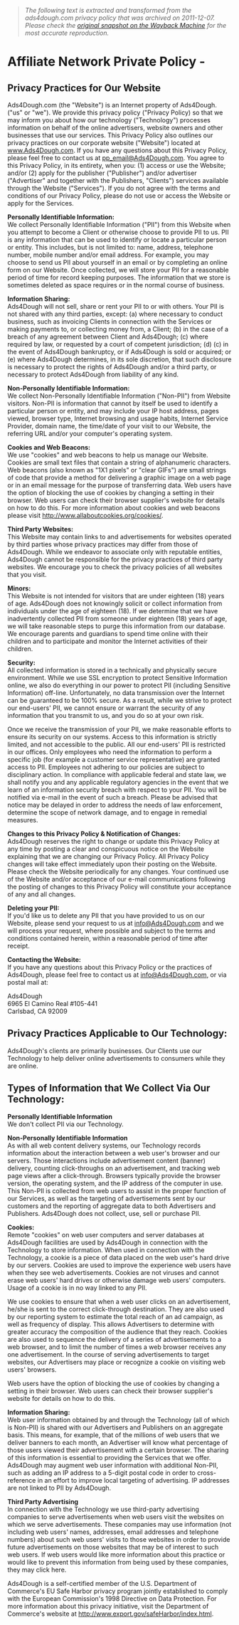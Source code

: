 > *The following text is extracted and transformed from the ads4dough.com privacy policy that was archived on 2011-12-07. Please check the [original snapshot on the Wayback Machine](https://web.archive.org/web/20111207083641id_/http%3A//www.ads4dough.com/privacypolicy) for the most accurate reproduction.*

# Affiliate Network Private Policy -

## Privacy Practices for Our Website

Ads4Dough.com (the "Website") is an Internet property of Ads4Dough.("us" or "we"). We provide this privacy policy ("Privacy Policy) so that we may inform you about how our technology ("Technology") processes information on behalf of the online advertisers, website owners and other businesses that use our services. This Privacy Policy also outlines our privacy practices on our corporate website ("Website") located at www.Ads4Dough.com. If you have any questions about this Privacy Policy, please feel free to contact us at pp_email@Ads4Dough.com. You agree to this Privacy Policy, in its entirety, when you: (1) access or use the Website; and/or (2) apply for the publisher ("Publisher") and/or advertiser ("Advertiser" and together with the Publishers, "Clients") services available through the Website ("Services"). If you do not agree with the terms and conditions of our Privacy Policy, please do not use or access the Website or apply for the Services.

**Personally Identifiable Information:**  
We collect Personally Identifiable Information ("PII") from this Website when you attempt to become a Client or otherwise choose to provide PII to us. PII is any information that can be used to identify or locate a particular person or entity. This includes, but is not limited to: name, address, telephone number, mobile number and/or email address. For example, you may choose to send us PII about yourself in an email or by completing an online form on our Website. Once collected, we will store your PII for a reasonable period of time for record keeping purposes. The information that we store is sometimes deleted as space requires or in the normal course of business.

**Information Sharing:**  
Ads4Dough will not sell, share or rent your PII to or with others. Your PII is not shared with any third parties, except: (a) where necessary to conduct business, such as invoicing Clients in connection with the Services or making payments to, or collecting money from, a Client; (b) in the case of a breach of any agreement between Client and Ads4Dough; (c) where required by law, or requested by a court of competent jurisdiction; (d) (c) in the event of Ads4Dough bankruptcy, or if Ads4Dough is sold or acquired; or (e) where Ads4Dough determines, in its sole discretion, that such disclosure is necessary to protect the rights of Ads4Dough and/or a third party, or necessary to protect Ads4Dough from liability of any kind.

**Non-Personally Identifiable Information:**  
We collect Non-Personally Identifiable Information ("Non-PII") from Website visitors. Non-PII is information that cannot by itself be used to identify a particular person or entity, and may include your IP host address, pages viewed, browser type, Internet browsing and usage habits, Internet Service Provider, domain name, the time/date of your visit to our Website, the referring URL and/or your computer's operating system.

**Cookies and Web Beacons:**  
We use "cookies" and web beacons to help us manage our Website. Cookies are small text files that contain a string of alphanumeric characters. Web beacons (also known as "1X1 pixels" or "clear GIFs") are small strings of code that provide a method for delivering a graphic image on a web page or in an email message for the purpose of transferring data. Web users have the option of blocking the use of cookies by changing a setting in their browser. Web users can check their browser supplier's website for details on how to do this. For more information about cookies and web beacons please visit http://www.allaboutcookies.org/cookies/.

**Third Party Websites:**  
This Website may contain links to and advertisements for websites operated by third parties whose privacy practices may differ from those of Ads4Dough. While we endeavor to associate only with reputable entities, Ads4Dough cannot be responsible for the privacy practices of third party websites. We encourage you to check the privacy policies of all websites that you visit.

**Minors:**  
This Website is not intended for visitors that are under eighteen (18) years of age. Ads4Dough does not knowingly solicit or collect information from individuals under the age of eighteen (18). If we determine that we have inadvertently collected PII from someone under eighteen (18) years of age, we will take reasonable steps to purge this information from our database. We encourage parents and guardians to spend time online with their children and to participate and monitor the Internet activities of their children.

**Security:**  
All collected information is stored in a technically and physically secure environment. While we use SSL encryption to protect Sensitive Information online, we also do everything in our power to protect PII (including Sensitive Information) off-line. Unfortunately, no data transmission over the Internet can be guaranteed to be 100% secure. As a result, while we strive to protect our end-users' PII, we cannot ensure or warrant the security of any information that you transmit to us, and you do so at your own risk.

Once we receive the transmission of your PII, we make reasonable efforts to ensure its security on our systems. Access to this information is strictly limited, and not accessible to the public. All our end-users' PII is restricted in our offices. Only employees who need the information to perform a specific job (for example a customer service representative) are granted access to PII. Employees not adhering to our policies are subject to disciplinary action. In compliance with applicable federal and state law, we shall notify you and any applicable regulatory agencies in the event that we learn of an information security breach with respect to your PII. You will be notified via e-mail in the event of such a breach. Please be advised that notice may be delayed in order to address the needs of law enforcement, determine the scope of network damage, and to engage in remedial measures.

**Changes to this Privacy Policy & Notification of Changes:**  
Ads4Dough reserves the right to change or update this Privacy Policy at any time by posting a clear and conspicuous notice on the Website explaining that we are changing our Privacy Policy. All Privacy Policy changes will take effect immediately upon their posting on the Website. Please check the Website periodically for any changes. Your continued use of the Website and/or acceptance of our e-mail communications following the posting of changes to this Privacy Policy will constitute your acceptance of any and all changes.

**Deleting your PII:**  
If you'd like us to delete any PII that you have provided to us on our Website, please send your request to us at info@Ads4Dough.com and we will process your request, where possible and subject to the terms and conditions contained herein, within a reasonable period of time after receipt.

**Contacting the Website:**  
If you have any questions about this Privacy Policy or the practices of Ads4Dough, please feel free to contact us at info@Ads4Dough.com, or via postal mail at:

Ads4Dough  
6965 El Camino Real #105-441  
Carlsbad, CA 92009

## Privacy Practices Applicable to Our Technology:

Ads4Dough's clients are primarily businesses. Our Clients use our Technology to help deliver online advertisements to consumers while they are online.

## Types of Information that We Collect Via Our Technology:

**Personally Identifiable Information**  
We don't collect PII via our Technology.

**Non-Personally Identifiable Information**  
As with all web content delivery systems, our Technology records information about the interaction between a web user's browser and our servers. Those interactions include advertisement content (banner) delivery, counting click-throughs on an advertisement, and tracking web page views after a click-through. Browsers typically provide the browser version, the operating system, and the IP address of the computer in use. This Non-PII is collected from web users to assist in the proper function of our Services, as well as the targeting of advertisements sent by our customers and the reporting of aggregate data to both Advertisers and Publishers. Ads4Dough does not collect, use, sell or purchase PII.

**Cookies:**  
Remote "cookies" on web user computers and server databases at Ads4Dough facilities are used by Ads4Dough in connection with the Technology to store information. When used in connection with the Technology, a cookie is a piece of data placed on the web user's hard drive by our servers. Cookies are used to improve the experience web users have when they see web advertisements. Cookies are not viruses and cannot erase web users' hard drives or otherwise damage web users' computers. Usage of a cookie is in no way linked to any PII.

We use cookies to ensure that when a web user clicks on an advertisement, he/she is sent to the correct click-through destination. They are also used by our reporting system to estimate the total reach of an ad campaign, as well as frequency of display. This allows Advertisers to determine with greater accuracy the composition of the audience that they reach. Cookies are also used to sequence the delivery of a series of advertisements to a web browser, and to limit the number of times a web browser receives any one advertisement. In the course of serving advertisements to target websites, our Advertisers may place or recognize a cookie on visiting web users' browsers.

Web users have the option of blocking the use of cookies by changing a setting in their browser. Web users can check their browser supplier's website for details on how to do this.

**Information Sharing:**  
Web user information obtained by and through the Technology (all of which is Non-PII) is shared with our Advertisers and Publishers on an aggregate basis. This means, for example, that of the millions of web users that we deliver banners to each month, an Advertiser will know what percentage of those users viewed their advertisement with a certain browser. The sharing of this information is essential to providing the Services that we offer. Ads4Dough may augment web user information with additional Non-PII, such as adding an IP address to a 5-digit postal code in order to cross-reference in an effort to improve local targeting of advertising. IP addresses are not linked to PII by Ads4Dough.

**Third Party Advertising**  
In connection with the Technology we use third-party advertising companies to serve advertisements when web users visit the websites on which we serve advertisements. These companies may use information (not including web users' names, addresses, email addresses and telephone numbers) about such web users' visits to those websites in order to provide future advertisements on those websites that may be of interest to such web users. If web users would like more information about this practice or would like to prevent this information from being used by these companies, they may click here.

Ads4Dough is a self-certified member of the U.S. Department of Commerce's EU Safe Harbor privacy program jointly established to comply with the European Commission's 1998 Directive on Data Protection. For more information about this privacy initiative, visit the Department of Commerce's website at http://www.export.gov/safeHarbor/index.html.
